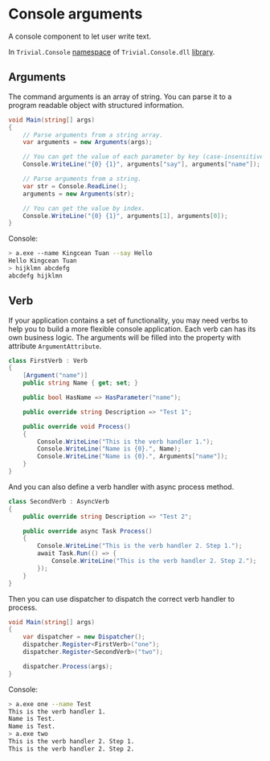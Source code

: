 # Console arguments

A console component to let user write text.

In `Trivial.Console` [namespace](../) of `Trivial.Console.dll` [library](../../).

## Arguments

The command arguments is an array of string. You can parse it to a program readable object with structured information.

```csharp
void Main(string[] args)
{
    // Parse arguments from a string array.
    var arguments = new Arguments(args);

    // You can get the value of each parameter by key (case-insensitive).
    Console.WriteLine("{0} {1}", arguments["say"], arguments["name"]);

    // Parse arguments from a string.
    var str = Console.ReadLine();
    arguments = new Arguments(str);

    // You can get the value by index.
    Console.WriteLine("{0} {1}", arguments[1], arguments[0]);
}
```

Console:

```sh
> a.exe --name Kingcean Tuan --say Hello
Hello Kingcean Tuan
> hijklmn abcdefg
abcdefg hijklmn
```

## Verb

If your application contains a set of functionality, you may need verbs to help you to build a more flexible console application. Each verb can has its own business logic. The arguments will be filled into the property with attribute `ArgumentAttribute`.

```csharp
class FirstVerb : Verb
{
    [Argument("name")]
    public string Name { get; set; }

    public bool HasName => HasParameter("name");

    public override string Description => "Test 1";

    public override void Process()
    {
        Console.WriteLine("This is the verb handler 1.");
        Console.WriteLine("Name is {0}.", Name);
        Console.WriteLine("Name is {0}.", Arguments["name"]);
    }
}
```

And you can also define a verb handler with async process method.

```csharp
class SecondVerb : AsyncVerb
{
    public override string Description => "Test 2";

    public override async Task Process()
    {
        Console.WriteLine("This is the verb handler 2. Step 1.");
        await Task.Run(() => {
            Console.WriteLine("This is the verb handler 2. Step 2.");
        });
    }
}
```

Then you can use dispatcher to dispatch the correct verb handler to process.

```csharp
void Main(string[] args)
{
    var dispatcher = new Dispatcher();
    dispatcher.Register<FirstVerb>("one");
    dispatcher.Register<SecondVerb>("two");

    dispatcher.Process(args);
}
```

Console:

```sh
> a.exe one --name Test
This is the verb handler 1.
Name is Test.
Name is Test.
> a.exe two
This is the verb handler 2. Step 1.
This is the verb handler 2. Step 2.
```
